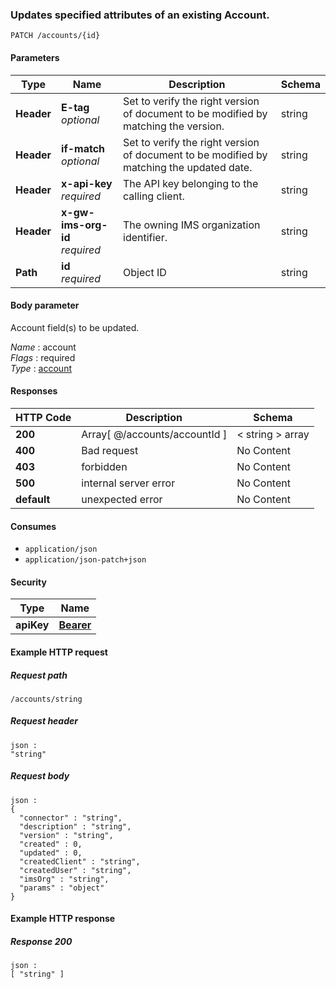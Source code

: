 
<a name="patch_account_by_id"></a>
### Updates specified attributes of an existing Account.
```
PATCH /accounts/{id}
```


#### Parameters

|Type|Name|Description|Schema|
|---|---|---|---|
|**Header**|**E-tag**  <br>*optional*|Set to verify the right version of document to be modified by matching the version.|string|
|**Header**|**if-match**  <br>*optional*|Set to verify the right version of document to be modified by matching the updated date.|string|
|**Header**|**x-api-key**  <br>*required*|The API key belonging to the calling client.|string|
|**Header**|**x-gw-ims-org-id**  <br>*required*|The owning IMS organization identifier.|string|
|**Path**|**id**  <br>*required*|Object ID|string|


#### Body parameter
Account field(s) to be updated.

*Name* : account  
*Flags* : required  
*Type* : [account](../definitions/account.md#account)


#### Responses

|HTTP Code|Description|Schema|
|---|---|---|
|**200**|Array[ @/accounts/accountId ]|< string > array|
|**400**|Bad request|No Content|
|**403**|forbidden|No Content|
|**500**|internal server error|No Content|
|**default**|unexpected error|No Content|


#### Consumes

* `application/json`
* `application/json-patch+json`


#### Security

|Type|Name|
|---|---|
|**apiKey**|**[Bearer](security.md#bearer)**|


#### Example HTTP request

##### Request path
```
/accounts/string
```


##### Request header
```
json :
"string"
```


##### Request body
```
json :
{
  "connector" : "string",
  "description" : "string",
  "version" : "string",
  "created" : 0,
  "updated" : 0,
  "createdClient" : "string",
  "createdUser" : "string",
  "imsOrg" : "string",
  "params" : "object"
}
```


#### Example HTTP response

##### Response 200
```
json :
[ "string" ]
```



